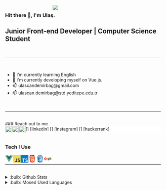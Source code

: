 <img src="https://media.giphy.com/media/MdA16VIoXKKxNE8Stk/giphy.gif?cid=ecf05e47invz63xxjyl8p6xfrhklm7f4yclbl3mm0jgjdtvl&rid=giphy.gif&ct=g" align="right" width="350" height="">

### Hit there :wave:, I'm Ulaş.

## Junior Front-end Developer | Computer Science Student

<font color="white">I'am currently studying at Yeditepe University. I love `< code />` </font>
<br>

<hr>
<br>

<ul>
  <li>🌱 I’m currently learning English</li>
  <li>🔭 I'm currently developing myself on Vue.js.</li>
  <li>📫 ulascandemirbag@gmail.com</li>
  <li>📫 ulascan.demirbag@std.yeditepe.edu.tr</li>
</ul>
<br>
<hr>
<br>
### Reach out to me

<div style="background-color:white;" width="22" height="25" align="left">
[<img height="22" align="left"  width="22" src="https://unpkg.com/simple-icons@v5/icons/linkedin.svg" />] [linkedin]
[<img height="22" align="left"  width="22" src="https://unpkg.com/simple-icons@v5/icons/instagram.svg" />] [instagram]
[<img height="22"  align="left" width="22" src="https://unpkg.com/simple-icons@v5/icons/hackerrank.svg" />] [hackerrank]
</div>
<br>

### Tech I Use

<img width="25" height="25" align="left" src="https://raw.githubusercontent.com/github/explore/80688e429a7d4ef2fca1e82350fe8e3517d3494d/topics/vue/vue.png">
<img width="25" height="25" align="left" src="https://raw.githubusercontent.com/github/explore/80688e429a7d4ef2fca1e82350fe8e3517d3494d/topics/javascript/javascript.png">
<img width="25" height="25" align="left" src="https://raw.githubusercontent.com/github/explore/80688e429a7d4ef2fca1e82350fe8e3517d3494d/topics/typescript/typescript.png">
<img width="25" height="25" align="left" src="https://raw.githubusercontent.com/github/explore/80688e429a7d4ef2fca1e82350fe8e3517d3494d/topics/html/html.png">
<img width="25" height="25" align="left" src="https://raw.githubusercontent.com/github/explore/80688e429a7d4ef2fca1e82350fe8e3517d3494d/topics/css/css.png">
<img width="25" height="25" align="left" src="https://raw.githubusercontent.com/github/explore/80688e429a7d4ef2fca1e82350fe8e3517d3494d/topics/git/git.png">
<br>
<hr>
<br>

<details>
<summary>:bulb: Github Stats</summary>
<img src="https://github-readme-stats.vercel.app/api?username=ulascan54&theme=tokyonight">
</details>

<details>
<summary>:bulb: Mosed Used Languages</summary>
<img src="https://github-readme-stats.vercel.app/api/top-langs/?username=anuraghazra&layout=compact">
</details>

[instagram]: https://www.instagram.com/ulascandemirbag/
[linkedin]: https://www.linkedin.com/in/ula%C5%9F-can-demirba%C4%9F-15528815a/
[hackerrank]: https://www.hackerrank.com/dashboard
